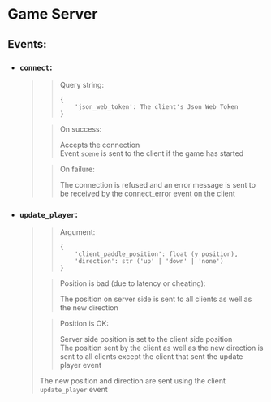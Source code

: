 # Game Server

## Events:
- ### `connect`:
  >> Query string:
  >> ```
  >> {  
  >>     'json_web_token': The client's Json Web Token
  >> }
  >> ```
  >
  >> On success:  
  >>
  >> Accepts the connection  
  >> Event `scene` is sent to the client if the game has started
  >
  >> On failure:
  >>
  >> The connection is refused and an error message is sent to be received by
  >> the connect_error event on the client

- ### `update_player`:
  >> Argument:
  >> ```
  >> {
  >>     'client_paddle_position': float (y position),
  >>     'direction': str ('up' | 'down' | 'none')
  >> }
  >> ``` 
  >
  >> Position is bad (due to latency or cheating):
  >>
  >> The position on server side is sent to all clients as well as the new direction
  >
  >> Position is OK:
  >>
  >> Server side position is set to the client side position  
  >> The position sent by the client as well as the new direction is sent to all clients
  >> except the client that sent the update player event
  >
  > The new position and direction are sent using the client `update_player` event
